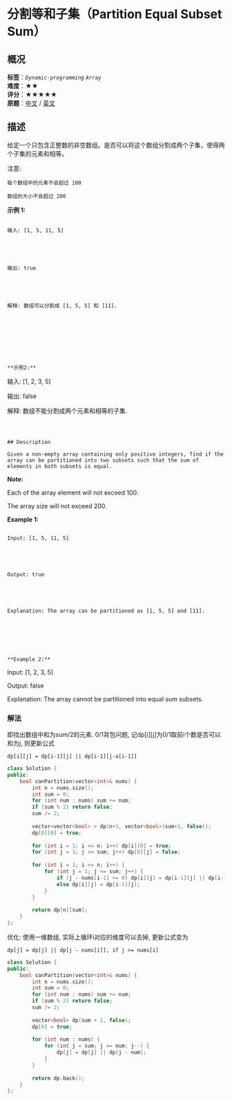 # 分割等和子集（Partition Equal Subset Sum）
## 概况
**标签**：*`Dynamic-programming`*  *`Array`*<br>
**难度**：★★<br>
**评分**：★★★★★<br>
**原题**：[中文](https://leetcode-cn.com/problems/partition-equal-subset-sum) / [英文](https://leetcode.com/problems/partition-equal-subset-sum)
## 描述

给定一个只包含正整数的非空数组。是否可以将这个数组分割成两个子集，使得两个子集的元素和相等。



注意:





	每个数组中的元素不会超过 100

	数组的大小不会超过 200





**示例 1:**

```

输入: [1, 5, 11, 5]





输出: true





解释: 数组可以分割成 [1, 5, 5] 和 [11].









**示例2:**

```

输入: [1, 2, 3, 5]





输出: false





解释: 数组不能分割成两个元素和相等的子集.

```



## Description

Given a non-empty array containing only positive integers, find if the array can be partitioned into two subsets such that the sum of elements in both subsets is equal.

```

**Note:**





Each of the array element will not exceed 100.

The array size will not exceed 200.







**Example 1:**

```

Input: [1, 5, 11, 5]





Output: true





Explanation: The array can be partitioned as [1, 5, 5] and [11].







**Example 2:**

```

Input: [1, 2, 3, 5]





Output: false





Explanation: The array cannot be partitioned into equal sum subsets.



### 解法
即找出数组中和为sum/2的元素. 0/1背包问题, 记dp[i][j]为0/1取前i个数是否可以和为j, 则更新公式
    
    dp[i][j] = dp[i-1][j] || dp[i-1][j-a[i-1]]

```c++
class Solution {
public:
    bool canPartition(vector<int>& nums) {
        int n = nums.size();
        int sum = 0;
        for (int num : nums) sum += num;
        if (sum % 2) return false;
        sum /= 2;
        
        vector<vector<bool> > dp(n+1, vector<bool>(sum+1, false));
        dp[0][0] = true;
        
        for (int i = 1; i <= n; i++) dp[i][0] = true;
        for (int j = 1; j <= sum; j++) dp[0][j] = false;
        
        for (int i = 1; i <= n; i++) {
            for (int j = 1; j <= sum; j++) {
                if (j - nums[i-1] >= 0) dp[i][j] = dp[i-1][j] || dp[i-1][j-nums[i-1]];
                else dp[i][j] = dp[i-1][j];
            }
        }
        
        return dp[n][sum];
    }
};
```

优化:
使用一维数组, 实际上循环i对应的维度可以去掉, 更新公式变为

    dp[j] = dp[j] || dp[j - nums[i]], if j >= nums[i]
   
```c++
class Solution {
public:
    bool canPartition(vector<int>& nums) {
        int n = nums.size();
        int sum = 0;
        for (int num : nums) sum += num;
        if (sum % 2) return false;
        sum /= 2;
        
        vector<bool> dp(sum + 1, false);
        dp[0] = true;
        
        for (int num : nums) {
            for (int j = sum; j >= num; j--) {
                dp[j] = dp[j] || dp[j - num];
            }
        }
        
        return dp.back();
    }
};
```   